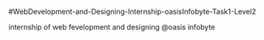 #WebDevelopment-and-Designing-Internship-oasisInfobyte-Task1-Level2

internship of web fevelopment and designing @oasis infobyte
